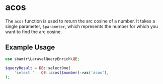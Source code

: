 # acos

The `acos` function is used to return the arc cosine of a number. It takes a single parameter, `$parameter`, which
represents the number for which you want to find the arc cosine.

## Example Usage

```php
use sbamtr\LaravelQueryEnrich\QE;

$queryResult = DB::selectOne(
    'select ' . QE::acos($number)->as('acos'),
);
```
